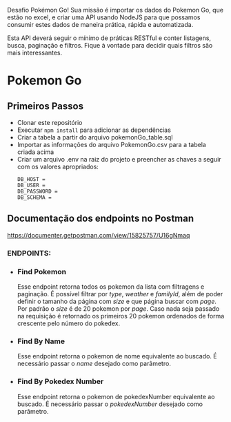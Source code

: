 Desafio Pokémon Go!
Sua missão é importar os dados do Pokemon Go, que estão no excel, e criar uma API usando NodeJS para que possamos consumir estes dados de maneira prática, rápida e automatizada.

Esta API deverá seguir o mínimo de práticas RESTful e conter listagens, busca, paginação e filtros. Fique à vontade para decidir quais filtros são mais interessantes.

# Pokemon Go

## Primeiros Passos

* Clonar este repositório
* Executar `npm install` para adicionar as dependências
* Criar a tabela a partir do arquivo pokemonGo_table.sql
* Importar as informações do arquivo PokemonGo.csv para a tabela criada acima
* Criar um arquivo .env na raiz do projeto e preencher as chaves a seguir com os valores apropriados:
   ```
   DB_HOST = 
   DB_USER = 
   DB_PASSWORD = 
   DB_SCHEMA = 

   ```

## Documentação dos endpoints no Postman

https://documenter.getpostman.com/view/15825757/U16gNmaq

### ENDPOINTS:
* ### Find Pokemon

     Esse endpoint retorna todos os pokemon da lista com filtragens e paginação. É possível filtrar por *type*, *weather* e *familyId*, além de poder definir o tamanho da página com *size* e que página buscar com *page*. Por padrão o *size* é de 20 pokemon por *page*. Caso nada seja passado na requisição é retornado os primeiros 20 pokemon ordenados de forma crescente pelo número do pokedex.

* ### Find By Name

    Esse endpoint retorna o pokemon de nome equivalente ao buscado. É necessário passar o *name* desejado como parâmetro.

* ### Find By Pokedex Number

    Esse endpoint retorna o pokemon de pokedexNumber equivalente ao buscado. É necessário passar o *pokedexNumber* desejado como parâmetro.
